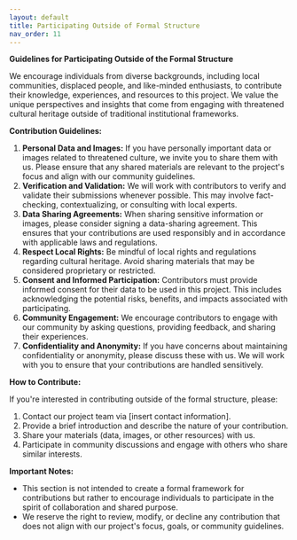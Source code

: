 ```yaml
---
layout: default
title: Participating Outside of Formal Structure
nav_order: 11
---
```


**Guidelines for Participating Outside of the Formal Structure**

We encourage individuals from diverse backgrounds, including local communities, displaced people, and like-minded enthusiasts, to contribute their knowledge, experiences, and resources to this project. We value the unique perspectives and insights that come from engaging with threatened cultural heritage outside of traditional institutional frameworks.

**Contribution Guidelines:**

1. **Personal Data and Images:** If you have personally important data or images related to threatened culture, we invite you to share them with us. Please ensure that any shared materials are relevant to the project's focus and align with our community guidelines.
2. **Verification and Validation:** We will work with contributors to verify and validate their submissions whenever possible. This may involve fact-checking, contextualizing, or consulting with local experts.
3. **Data Sharing Agreements:** When sharing sensitive information or images, please consider signing a data-sharing agreement. This ensures that your contributions are used responsibly and in accordance with applicable laws and regulations.
4. **Respect Local Rights:** Be mindful of local rights and regulations regarding cultural heritage. Avoid sharing materials that may be considered proprietary or restricted.
5. **Consent and Informed Participation:** Contributors must provide informed consent for their data to be used in this project. This includes acknowledging the potential risks, benefits, and impacts associated with participating.
6. **Community Engagement:** We encourage contributors to engage with our community by asking questions, providing feedback, and sharing their experiences.
7. **Confidentiality and Anonymity:** If you have concerns about maintaining confidentiality or anonymity, please discuss these with us. We will work with you to ensure that your contributions are handled sensitively.

**How to Contribute:**

If you're interested in contributing outside of the formal structure, please:

1. Contact our project team via [insert contact information].
2. Provide a brief introduction and describe the nature of your contribution.
3. Share your materials (data, images, or other resources) with us.
4. Participate in community discussions and engage with others who share similar interests.

**Important Notes:**

* This section is not intended to create a formal framework for contributions but rather to encourage individuals to participate in the spirit of collaboration and shared purpose.
* We reserve the right to review, modify, or decline any contribution that does not align with our project's focus, goals, or community guidelines.